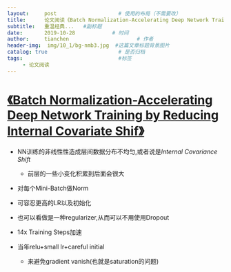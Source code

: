 ```yaml
---
layout:     post                    # 使用的布局（不需要改）
title:      论文阅读《Batch Normalization-Accelerating Deep Network Training by Reducing Internal Covariate Shif》          # 标题 
subtitle:   重温经典...   #副标题
date:       2019-10-28            # 时间
author:     tianchen                      # 作者
header-img:  img/10_1/bg-nmb3.jpg  #这篇文章标题背景图片  
catalog: true                       # 是否归档
tags:                               #标签
     - 论文阅读
---
```


# [《Batch Normalization-Accelerating Deep Network Training by Reducing Internal Covariate Shif》](https://arxiv.org/pdf/1502.03167.pdf)

* NN训练的非线性性造成层间数据分布不均匀,或者说是*Internal Covariance Shift*
  * 前层的一些小变化积累到后面会很大
* 对每个Mini-Batch做Norm
* 可容忍更高的LR以及初始化
* 也可以看做是一种regularizer,从而可以不用使用Dropout
* 14x Training Steps加速

* 当年relu+small lr+careful initial
  * 来避免gradient vanish(也就是saturation的问题)